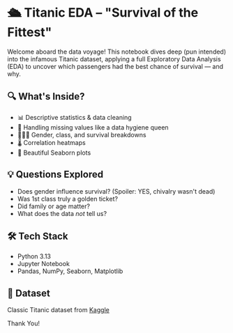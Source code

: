 # 🛳️ Titanic EDA – "Survival of the Fittest"

Welcome aboard the data voyage! This notebook dives deep (pun intended) into the infamous Titanic dataset, applying a full Exploratory Data Analysis (EDA) to uncover which passengers had the best chance of survival — and why.

## 🔍 What's Inside?
- 📊 Descriptive statistics & data cleaning
- 🧼 Handling missing values like a data hygiene queen
- 👨‍👩‍👧 Gender, class, and survival breakdowns
- 🌡️ Correlation heatmaps
- 🎨 Beautiful Seaborn plots

## 💡 Questions Explored
- Does gender influence survival? (Spoiler: YES, chivalry wasn't dead)
- Was 1st class truly a golden ticket?
- Did family or age matter?
- What does the data *not* tell us?

## 🛠️ Tech Stack
- Python 3.13
- Jupyter Notebook
- Pandas, NumPy, Seaborn, Matplotlib

## 📁 Dataset
Classic Titanic dataset from [Kaggle](https://www.kaggle.com/competitions/titanic/data)  

Thank You!

